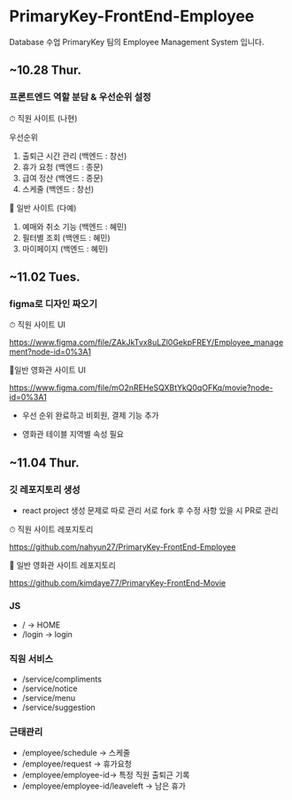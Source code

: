 # PrimaryKey-FrontEnd-Employee

Database 수업 PrimaryKey 팀의 Employee Management System 입니다.

## ~10.28 Thur.

### 프론트엔드 역할 분담 & 우선순위 설정

⏱ 직원 사이트 (나현)

우선순위

1. 출퇴근 시간 관리 (백엔드 : 창선)
2. 휴가 요청 (백엔드 : 종문)
3. 급여 정산 (백엔드 : 종문)
4. 스케줄 (백엔드 : 창선)

🍿 일반 사이트 (다예)

1. 예매와 취소 기능 (백엔드 : 혜민)
2. 필터별 조회 (백엔드 : 혜민)
3. 마이페이지 (백엔드 : 혜민)

## ~11.02 Tues.

### figma로 디자인 짜오기

⏱ 직원 사이트 UI 

https://www.figma.com/file/ZAkJkTvx8uLZl0GekpFREY/Employee_management?node-id=0%3A1

🍿일반 영화관 사이트 UI 

https://www.figma.com/file/mO2nREHeSQXBtYkQ0qOFKq/movie?node-id=0%3A1


- 우선 순위 완료하고 비회원, 결제 기능 추가

- 영화관 테이블 지역별 속성 필요


## ~11.04 Thur.

### 깃 레포지토리 생성

- react project 생성 문제로 따로 관리 서로 fork 후 수정 사항 있을 시 PR로 관리

⏱ 직원 사이트 레포지토리

https://github.com/nahyun27/PrimaryKey-FrontEnd-Employee

🍿 일반 영화관 사이트 레포지토리

https://github.com/kimdaye77/PrimaryKey-FrontEnd-Movie

### JS

- / -> HOME
- /login -> login

### 직원 서비스

- /service/compliments
- /service/notice
- /service/menu
- /service/suggestion

### 근태관리

- /employee/schedule -> 스케줄
- /employee/request -> 휴가요청
- /employee/employee-id-> 특정 직원 출퇴근 기록
- /employee/employee-id/leaveleft -> 남은 휴가
